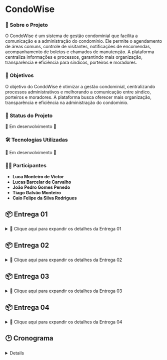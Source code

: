 # CondoWise

### 📌 Sobre o Projeto
O CondoWise é um sistema de gestão condominial que facilita a comunicação e a administração do condomínio. Ele permite o agendamento de áreas comuns, controle de visitantes, notificações de encomendas, acompanhamento de boletos e chamados de manutenção. A plataforma centraliza informações e processos, garantindo mais organização, transparência e eficiência para síndicos, porteiros e moradores.

### 🎯 Objetivos
O objetivo do CondoWise é otimizar a gestão condominial, centralizando processos administrativos e melhorando a comunicação entre síndico, porteiros e moradores. A plataforma busca oferecer mais organização, transparência e eficiência na administração do condomínio.

### 📌 Status do Projeto
🚧 Em desenvolvimento 🚧

### 🛠 Tecnologias Utilizadas
🚧 Em desenvolvimento 🚧

### 👨‍💻 Participantes
- **Luca Monteiro de Victor**
- **Lucas Barcelar de Carvalho**
- **João Pedro Gomes Penedo**
- **Tiago Galvão Monteiro**
- **Caio Felipe da Silva Rodrigues**

## 📦 Entrega 01

<details>
  <summary>📌 Clique aqui para expandir os detalhes da Entrega 01</summary>

### 🔗 Link do Miro  

Para uma melhor visualização das entregas do projeto, disponibilizamos os seguintes links:  

📌 [Acesse o link do Miro](https://miro.com/app/board/uXjVIVPEAic=/?share_link_id=157639372026)  → Acesse as histórias de usuário e os protótipos Lo-Fi.  

<br>

### 📖 Histórias de Usuário   

| Nº | Perfil   | Nome da História                          |
|----|---------|------------------------------------------|
| 1  | Morador | Agendamento de Áreas Comuns             |
| 2  | Morador | Relato de Problemas e Manutenção        |
| 3  | Síndico | Comunicados do Síndico                  |
| 4  | Morador | Registro de Visitantes                  |
| 5  | Morador | Gestão de Pagamentos e Boletos         |
| 6  | Morador | Controle de Veículos e Estacionamento  |
| 7  | Morador | Fórum de Discussões                    |
| 8  | Morador | Envio de Encomendas e Notificações     |


As histórias de usuário foram definidas de forma clara e completa, com cenários de validação e entrega de valor bem definida.  
🔗 [Acesse as histórias de usuário escrito](./historias_de_usuario.md)  
🔗 [Acesse as histórias de usuário post-it](Entregaveis/./historias_de_usuario.jpg) 

<br>

### 🎨 Protótipo de Lo-Fi  
O protótipo de baixa fidelidade foi desenvolvido no Figma e está acessível através do link abaixo:  
🔗 [Acesse os protótipos lo-fi](Entregaveis/./prototipos_lo_fi.pdf)  

<br>

### 📹 Apresentação do Protótipo  
Um screencast foi criado para demonstrar o protótipo de baixa fidelidade, incluindo explicação em áudio ou legenda.  
🔗 [Assista ao vídeo no YouTube](https://youtu.be/hg_wGcwuK8I) 

</details>

## 📦 Entrega 02

<details>
  <summary>📌 Clique aqui para expandir os detalhes da Entrega 02</summary>

### ✅ Histórias de Usuário Implementadas  

Nesta entrega, foram implementadas as seguintes histórias de usuário, com interface funcional (texto ou gráfica) e persistência em memória:  

| Nº | Perfil   | Nome da História                          |
|----|---------|------------------------------------------|
| 3  | Comunicado | Publicar comunicados             |
| 8  | Encomenda | Registrar/Receber encomenda                 |

🔗 [Acesse a pasta com os códigos das histórias](./Projeto%203%20workspace)

<br>

### 💻 Versionamento no GitHub  

O projeto está sendo versionado com commits frequentes diretamente na branch `main`, conforme boas práticas de controle de versão.  
🔗 [Acesse o repositório no GitHub](https://github.com/gacneto/CondoWise/activity)  

<br>

### 🧩 Diagrama de Classes  

O diagrama de classes representa a arquitetura completa do sistema, desde a interface do usuário até a camada de persistência.  
📌 Imagem em média resolução:  
![Diagrama de Classes](Entregaveis/./DiagramaClasse.jpg)  

🔍 Veja abaixo cada classe individualmente para uma melhor visualização:

- 🏢 [Condominio](Entregaveis/./Condominio.png)  
- 👤 [Usuario](Entregaveis/./Usuario.png)  
- 🧑‍💼 [Sindico](Entregaveis/./Sindico.png)  
- 👥 [Morador](Entregaveis/./Morador.png)  
- 🛡️ [Porteiro](Entregaveis/./Porteiro.png)  
- 📦 [Encomenda](Entregaveis/./Encomenda.png)  
- 👤 [Visitante](Entregaveis/./Visitante.png)  
- 🔧 [ChamadoManutencao](Entregaveis/./ChamadoManutencao.png)  
- 💳 [Boleto](Entregaveis/./Boleto.png)  
- 🏕️ [AreaComum](Entregaveis/./AreaComum.png)  
- 📅 [ReservaComum](Entregaveis/./ReservaComum.png)  
- 💬 [Mensagem](Entregaveis/./Mensagem.png)  
- 🗣️ [ForumDiscussao](Entregaveis/./ForumDiscussao.png)  
- 📢 [Comunicado](Entregaveis/./Comunicado.png)  

<br>

### 🐛 Issue Tracker  

O controle de tarefas e bugs está sendo feito por meio do sistema de issues do GitHub.  
📌 Print da tela do issue tracker:  
![Issue Tracker](Entregaveis/./IssueTracker.png)  
🔗 [Acesse as Issues](https://github.com/gacneto/CondoWise/issues)  

<br>

### 📹 Screencast da Entrega  

Foi produzido um screencast demonstrando o uso do sistema nesta entrega, com áudio explicativo ou legendas.  
🔗 [Assista ao vídeo no YouTube](https://youtu.be/QYOAJ8MYoWI)  

</details>

## 📦 Entrega 03

<details>
  <summary>📌 Clique aqui para expandir os detalhes da Entrega 03</summary>

### ✅ Histórias de Usuário Implementadas  

Nesta entrega, foram implementadas as seguintes histórias de usuário, com interface funcional (texto ou gráfica) e persistência em memória:  

| Nº | Perfil   | Nome da História                          |
|----|---------|------------------------------------------|
| 1  | Agendamento Área Comum | Agendar área comum             |
| 2  | Chamado Manutenção | Relatar Problemas e Manutenção                |

🔗 [Acesse a pasta com os códigos da história 1](./ChamadoManutencao)

🔗 [Acesse a pasta com os códigos da história 2](./Projeto%203%20workspace)


<br>

### 💻 Versionamento no GitHub  

O projeto está sendo versionado com commits frequentes diretamente na branch `main`, conforme boas práticas de controle de versão.  
🔗 [Acesse o repositório no GitHub](https://github.com/gacneto/CondoWise/activity)  

<br>

### 🐛 Issue Tracker  

O controle de tarefas e bugs está sendo feito por meio do sistema de issues do GitHub.  
📌 Print da tela do issue tracker:  
![Issue Tracker](Entregaveis/./IssueTracker2.png)  
🔗 [Acesse as Issues](https://github.com/gacneto/CondoWise/issues)  

<br>

### 📹 Screencast da Entrega  

Foi produzido um screencast referente a História 1 - Agendamento Área Comum, demonstrando o uso do sistema + teste automatizado nesta entrega, com áudio explicativo ou legendas.  
🔗 [Assista ao vídeo no YouTube](https://youtu.be/cVwvAxG7Viw)  

Foi produzido um screencast referente a História 2 - Chamado Manutenção, demonstrando o uso do sistema + teste automatizado nesta entrega, com áudio explicativo ou legendas.  
🔗 [Assista ao vídeo no YouTube](https://youtu.be/RyAI-Ovyhzs) 

</details>

## 📦 Entrega 04

<details>
  <summary>📌 Clique aqui para expandir os detalhes da Entrega 04</summary>

### ✅ Histórias de Usuário Implementadas  

Nesta entrega, foram implementadas as seguintes histórias de usuário, com interface funcional (texto ou gráfica) e persistência em memória:  

| Nº | Perfil   | Nome da História                          |
|----|---------|------------------------------------------|
| 4  | Registro de Visitantes | Registrar a entrada de visitantes             |
| 5  | Gestão de Pagamentos e Boletos | Emitir boletos                |
| 6  | Controle de Veículos e Estacionamento | Cadastrar veículos no sistema                |

🔗 [Acesse a pasta com os códigos da história 4](./RegistrarVisitante)

🔗 [Acesse a pasta com os códigos da história 5](./Projeto%203%20workspace)

🔗 [Acesse a pasta com os códigos da história 6](./controle-veiculos)


<br>

### 💻 Versionamento no GitHub  

O projeto está sendo versionado com commits frequentes diretamente na branch `main`, conforme boas práticas de controle de versão.  
🔗 [Acesse o repositório no GitHub](https://github.com/gacneto/CondoWise/activity)  

<br>

### 🐛 Issue Tracker  

O controle de tarefas e bugs está sendo feito por meio do sistema de issues do GitHub.  
📌 Print da tela do issue tracker:  
![Issue Tracker](Entregaveis/./IssueTracker3.png)  
🔗 [Acesse as Issues](https://github.com/gacneto/CondoWise/issues)   

<br>

### 📹 Screencast da Entrega  

Foi produzido um screencast referente a História 4 - Registro de Visitantes, demonstrando o uso do sistema + teste automatizado nesta entrega, com áudio explicativo ou legendas.  
🔗 [Assista ao vídeo no YouTube](https://youtu.be/Sjvk_430RDg)  

Foi produzido um screencast referente a História 5 - Gestão de Pagamentos e Boletos, demonstrando o uso do sistema + teste automatizado nesta entrega, com áudio explicativo ou legendas.  
🔗 [Assista ao vídeo no YouTube]() 

Foi produzido um screencast referente a História 6 - Controle de Veículos e Estacionamento, demonstrando o uso do sistema + teste automatizado nesta entrega, com áudio explicativo ou legendas.  
🔗 [Assista ao vídeo no YouTube]() 

</details>

## 🕑 Cronograma 

<details>

Nosso cronograma para controle de atividades foi feito através do Notion, tornando possível a atribuição de atividades para cada membro do grupo, asssim como a data de início e fim de cada tarefa.

<iframe src="https://grey-cartoon-38a.notion.site/ebd/1a435e0884138019aa6afa1816602598?v=1a435e088413806ea7f4000c09b2c020" width="100%" height="600" frameborder="0" allowfullscreen />
  
</details>


